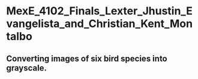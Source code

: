 # MexE_4102_Finals_Lexter_Jhustin_Evangelista_and_Christian_Kent_Montalbo

## Converting images of six bird species into grayscale.
